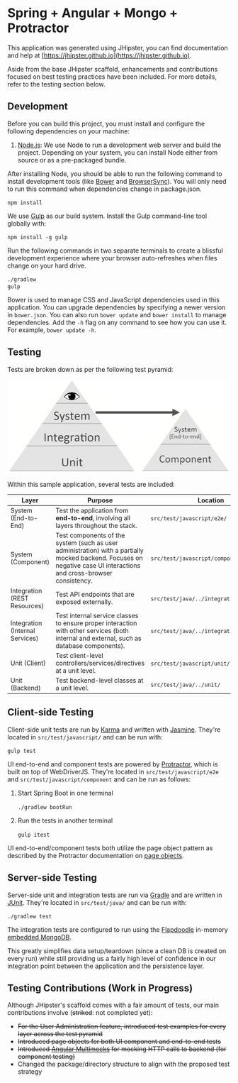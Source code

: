 # Spring + Angular + Mongo + Protractor

This application was generated using JHipster, you can find documentation and help at [https://jhipster.github.io](https://jhipster.github.io).

Aside from the base JHipster scaffold, enhancements and contributions focused on best testing practices have been included. For more details, refer to the testing section below.

## Development

Before you can build this project, you must install and configure the following dependencies on your machine:

1. [Node.js][]: We use Node to run a development web server and build the project.
   Depending on your system, you can install Node either from source or as a pre-packaged bundle.

After installing Node, you should be able to run the following command to install development tools (like
[Bower][] and [BrowserSync][]). You will only need to run this command when dependencies change in package.json.

    npm install

We use [Gulp][] as our build system. Install the Gulp command-line tool globally with:

    npm install -g gulp

Run the following commands in two separate terminals to create a blissful development experience where your browser
auto-refreshes when files change on your hard drive.

    ./gradlew
    gulp

Bower is used to manage CSS and JavaScript dependencies used in this application. You can upgrade dependencies by
specifying a newer version in `bower.json`. You can also run `bower update` and `bower install` to manage dependencies.
Add the `-h` flag on any command to see how you can use it. For example, `bower update -h`.

## Testing

Tests are broken down as per the following test pyramid:

![Test Pyramid](doc/test_pyramid.png)

Within this sample application, several tests are included:

| Layer  | Purpose | Location |
| ------------- | ------------- | ------------- |
| System (End-to-End) | Test the application from **end-to-end**, involving all layers throughout the stack. | `src/test/javascript/e2e/` |
| System (Component)  | Test components of the system (such as user administration) with a partially mocked backend. Focuses on negative case UI interactions and cross-browser consistency. | `src/test/javascript/component/` |
| Integration (REST Resources)  | Test API endpoints that are exposed externally. | `src/test/java/../integration/resource/` |
| Integration (Internal Services)  | Test internal service classes to ensure proper interaction with other services (both internal and external, such as database components). | `src/test/java/../integration/service/` |
| Unit (Client)  | Test client-level controllers/services/directives at a unit level. | `src/test/javascript/unit/` |
| Unit (Backend)  | Test backend-level classes at a unit level. | `src/test/java/../unit/` |

## Client-side Testing

Client-side unit tests are run by [Karma][] and written with [Jasmine][]. They're located in `src/test/javascript/` and can be run with:

    gulp test

UI end-to-end and component tests are powered by [Protractor][], which is built on top of WebDriverJS. They're located in `src/test/javascript/e2e` and `src/test/javascript/component`
and can be run as follows:

1. Start Spring Boot in one terminal
 
    `./gradlew bootRun` 
    
2. Run the tests in another terminal

    `gulp itest`
    
UI end-to-end/component tests both utilize the page object pattern as described by the Protractor documentation on [page objects][].

## Server-side Testing

Server-side unit and integration tests are run via [Gradle][] and are written in [JUnit][]. They're located in `src/test/java/` and can be run with:

    ./gradlew test

The integration tests are configured to run using the [Flapdoodle][] in-memory [embedded MongoDB][]. 

This greatly simplifies data setup/teardown (since a clean DB is created on every run) while still providing us a fairly high level of confidence in our integration point between the application and the persistence layer. 

## Testing Contributions (Work in Progress)

Although JHipster's scaffold comes with a fair amount of tests, our main contributions involve (~~striked~~: not completed yet):
* ~~For the User Administration feature, introduced test examples for every layer across the test pyramid~~
* ~~Introduced page objects for both UI component and end-to-end tests~~
* ~~Introduced [Angular Multimocks][] for mocking HTTP calls to backend (for component testing)~~
* Changed the package/directory structure to align with the proposed test strategy


[JHipster]: https://jhipster.github.io/
[Node.js]: https://nodejs.org/
[Bower]: http://bower.io/
[Gulp]: http://gulpjs.com/
[BrowserSync]: http://www.browsersync.io/
[Karma]: http://karma-runner.github.io/
[Jasmine]: http://jasmine.github.io/2.0/introduction.html
[Protractor]: https://angular.github.io/protractor/
[page objects]: http://www.protractortest.org/#/page-objects
[Gradle]: http://gradle.org/
[JUnit]: http://junit.org/junit4/
[Angular Multimocks]: https://github.com/wongatech/angular-multimocks
[embedded MongoDB]: https://github.com/flapdoodle-oss/de.flapdoodle.embed.mongo
[Flapdoodle]: https://github.com/flapdoodle-oss

